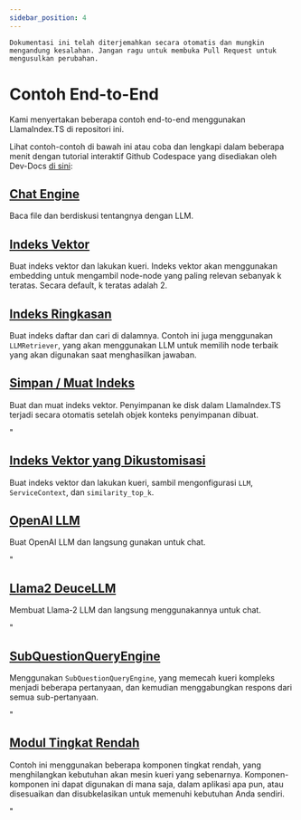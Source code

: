 ```yaml
---
sidebar_position: 4
---
```


`Dokumentasi ini telah diterjemahkan secara otomatis dan mungkin mengandung kesalahan. Jangan ragu untuk membuka Pull Request untuk mengusulkan perubahan.`

# Contoh End-to-End

Kami menyertakan beberapa contoh end-to-end menggunakan LlamaIndex.TS di repositori ini.

Lihat contoh-contoh di bawah ini atau coba dan lengkapi dalam beberapa menit dengan tutorial interaktif Github Codespace yang disediakan oleh Dev-Docs [di sini](https://codespaces.new/team-dev-docs/lits-dev-docs-playground?devcontainer_path=.devcontainer%2Fjavascript_ltsquickstart%2Fdevcontainer.json):

## [Chat Engine](https://github.com/run-llama/LlamaIndexTS/blob/main/examples/chatEngine.ts)

Baca file dan berdiskusi tentangnya dengan LLM.

## [Indeks Vektor](https://github.com/run-llama/LlamaIndexTS/blob/main/examples/vectorIndex.ts)

Buat indeks vektor dan lakukan kueri. Indeks vektor akan menggunakan embedding untuk mengambil node-node yang paling relevan sebanyak k teratas. Secara default, k teratas adalah 2.

## [Indeks Ringkasan](https://github.com/run-llama/LlamaIndexTS/blob/main/examples/summaryIndex.ts)

Buat indeks daftar dan cari di dalamnya. Contoh ini juga menggunakan `LLMRetriever`, yang akan menggunakan LLM untuk memilih node terbaik yang akan digunakan saat menghasilkan jawaban.

## [Simpan / Muat Indeks](https://github.com/run-llama/LlamaIndexTS/blob/main/examples/storageContext.ts)

Buat dan muat indeks vektor. Penyimpanan ke disk dalam LlamaIndex.TS terjadi secara otomatis setelah objek konteks penyimpanan dibuat.

"

## [Indeks Vektor yang Dikustomisasi](https://github.com/run-llama/LlamaIndexTS/blob/main/examples/vectorIndexCustomize.ts)

Buat indeks vektor dan lakukan kueri, sambil mengonfigurasi `LLM`, `ServiceContext`, dan `similarity_top_k`.

## [OpenAI LLM](https://github.com/run-llama/LlamaIndexTS/blob/main/examples/openai.ts)

Buat OpenAI LLM dan langsung gunakan untuk chat.

"

## [Llama2 DeuceLLM](https://github.com/run-llama/LlamaIndexTS/blob/main/examples/llamadeuce.ts)

Membuat Llama-2 LLM dan langsung menggunakannya untuk chat.

"

## [SubQuestionQueryEngine](https://github.com/run-llama/LlamaIndexTS/blob/main/examples/subquestion.ts)

Menggunakan `SubQuestionQueryEngine`, yang memecah kueri kompleks menjadi beberapa pertanyaan, dan kemudian menggabungkan respons dari semua sub-pertanyaan.

"

## [Modul Tingkat Rendah](https://github.com/run-llama/LlamaIndexTS/blob/main/examples/lowlevel.ts)

Contoh ini menggunakan beberapa komponen tingkat rendah, yang menghilangkan kebutuhan akan mesin kueri yang sebenarnya. Komponen-komponen ini dapat digunakan di mana saja, dalam aplikasi apa pun, atau disesuaikan dan disubkelasikan untuk memenuhi kebutuhan Anda sendiri.

"
